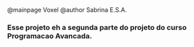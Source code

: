 @mainpage Voxel
@author Sabrina E.S.A.

### Esse projeto eh a segunda parte do projeto do curso Programacao Avancada.

